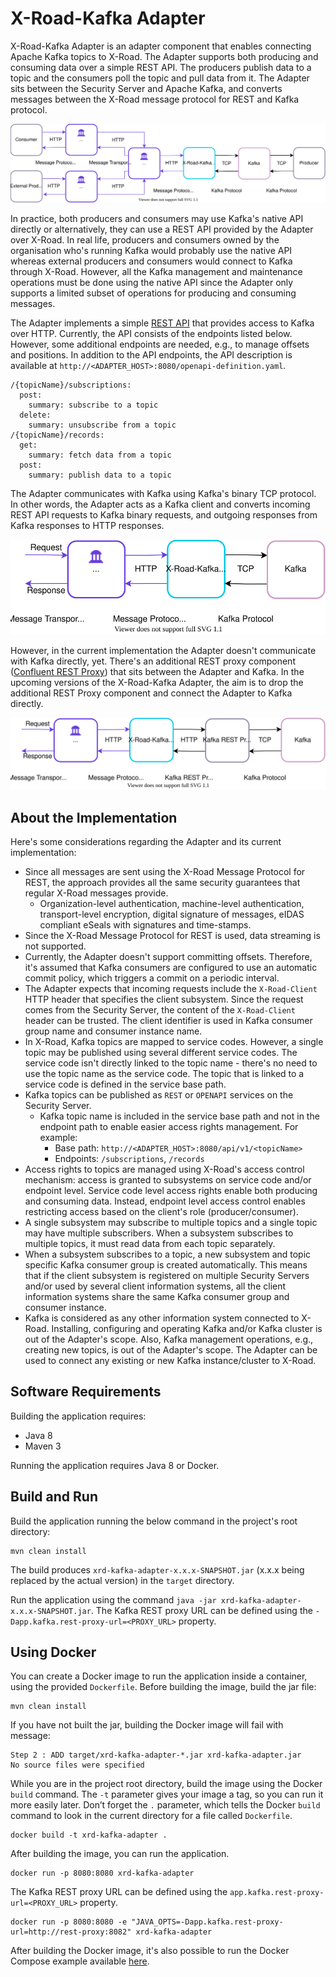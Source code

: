 # X-Road-Kafka Adapter

X-Road-Kafka Adapter is an adapter component that enables connecting Apache Kafka topics to X-Road. The Adapter 
supports both producing and consuming data over a simple REST API. The producers publish data to a topic and the consumers
poll the topic and pull data from it. The Adapter sits between the Security Server and Apache Kafka, and converts 
messages between the X-Road message protocol for REST and Kafka protocol. 

![](images/x-road-kafka-adapter-diagram-3.svg)

In practice, both producers and consumers may use Kafka's native API directly or alternatively, they can use a REST API 
provided by the Adapter over X-Road. In real life, producers and consumers owned by the organisation who's running Kafka 
would probably use the native API whereas external producers and consumers would connect to Kafka through X-Road. 
However, all the Kafka management and maintenance operations must be done using the native API since the Adapter only 
supports a limited subset of operations for producing and consuming messages.

The Adapter implements a simple [REST API](src/main/resources/public/openapi-definition.yaml) that provides access to 
Kafka over HTTP. Currently, the API consists of the endpoints listed below. However, some additional endpoints are needed,
e.g., to manage offsets and positions. In addition to the API endpoints, the API description is available at
`http://<ADAPTER_HOST>:8080/openapi-definition.yaml`.


```
/{topicName}/subscriptions:
  post:
    summary: subscribe to a topic
  delete:
    summary: unsubscribe from a topic
/{topicName}/records:
  get:
    summary: fetch data from a topic
  post:
    summary: publish data to a topic
```

The Adapter communicates with Kafka using Kafka's binary TCP protocol. In other words, the Adapter acts as a Kafka client
and converts incoming REST API requests to Kafka binary requests, and outgoing responses from Kafka responses to HTTP
responses.

![](images/x-road-kafka-adapter-diagram-1.svg)

However, in the current implementation the Adapter doesn't communicate with Kafka directly, yet. There's an additional 
REST proxy component ([Confluent REST Proxy](https://github.com/confluentinc/kafka-rest)) that 
sits between the Adapter and Kafka. In the upcoming versions of the X-Road-Kafka Adapter, the aim is to drop the 
additional REST Proxy component and connect the Adapter to Kafka directly.

![](images/x-road-kafka-adapter-diagram-2.svg)

## About the Implementation

Here's some considerations regarding the Adapter and its current implementation:

- Since all messages are sent using the X-Road Message Protocol for REST, the approach provides all the same security
guarantees that regular X-Road messages provide.
  - Organization-level authentication, machine-level authentication, transport-level encryption, digital signature of 
  messages, eIDAS compliant eSeals with signatures and time-stamps.
- Since the X-Road Message Protocol for REST is used, data streaming is not supported.
- Currently, the Adapter doesn't support committing offsets. Therefore, it's assumed that Kafka consumers are 
  configured to use an automatic commit policy, which triggers a commit on a periodic interval.
- The Adapter expects that incoming requests include the `X-Road-Client` HTTP header that specifies the client subsystem. 
  Since the request comes from the Security Server, the content of the `X-Road-Client` header can be trusted. The client
  identifier is used in Kafka consumer group name and consumer instance name.
- In X-Road, Kafka topics are mapped to service codes. However, a single topic may be published using several different 
service codes. The service code isn't directly linked to the topic name - there's no need to use the topic name as the
service code. The topic that is linked to a service code is defined in the service base path.
- Kafka topics can be published as `REST` or `OPENAPI` services on the Security Server.
  - Kafka topic name is included in the service base path and not in the endpoint path to enable easier access rights
  management. For example: 
    - Base path: `http://<ADAPTER_HOST>:8080/api/v1/<topicName>`
    - Endpoints: `/subscriptions`, `/records`
- Access rights to topics are managed using X-Road's access control mechanism: access is granted to subsystems on service 
code and/or endpoint level. Service code level access rights enable both producing and consuming data. Instead, endpoint 
level access control enables restricting access based on the client's role (producer/consumer).
- A single subsystem may subscribe to multiple topics and a single topic may have multiple subscribers. When a subsystem
subscribes to multiple topics, it must read data from each topic separately.
- When a subsystem subscribes to a topic, a new subsystem and topic specific Kafka consumer group is created 
automatically. This means that if the client subsystem is registered on multiple Security Servers and/or used by several 
client information systems, all the client information systems share the same Kafka consumer group and consumer instance.
- Kafka is considered as any other information system connected to X-Road. Installing, configuring and operating Kafka 
and/or Kafka cluster is out of the Adapter's scope. Also, Kafka management operations, e.g., creating new topics, is out
of the Adapter's scope. The Adapter can be used to connect any existing or new Kafka instance/cluster to X-Road.

## Software Requirements

Building the application requires:

* Java 8
* Maven 3

Running the application requires Java 8 or Docker.

## Build and Run

Build the application running the below command in the project's root directory:

```
mvn clean install
```

The build produces `xrd-kafka-adapter-x.x.x-SNAPSHOT.jar` (x.x.x being replaced by the actual version) in the `target` directory.

Run the application using the command `java -jar xrd-kafka-adapter-x.x.x-SNAPSHOT.jar`. The Kafka REST proxy URL can be defined using the `-Dapp.kafka.rest-proxy-url=<PROXY_URL>` property.

## Using Docker

You can create a Docker image to run the application inside a container, using the provided `Dockerfile`. Before building the image, build the jar file:

```
mvn clean install
```

If you have not built the jar, building the Docker image will fail with message:

```
Step 2 : ADD target/xrd-kafka-adapter-*.jar xrd-kafka-adapter.jar
No source files were specified
```

While you are in the project root directory, build the image using the Docker `build` command. The `-t` parameter gives your image a tag, so you can run it more easily later. Don’t forget the `.` parameter, which tells the Docker `build` command to look in the current directory for a file called `Dockerfile`.

```
docker build -t xrd-kafka-adapter .
```

After building the image, you can run the application.

```
docker run -p 8080:8080 xrd-kafka-adapter
```

The Kafka REST proxy URL can be defined using the `app.kafka.rest-proxy-url=<PROXY_URL>` property.

```
docker run -p 8080:8080 -e "JAVA_OPTS=-Dapp.kafka.rest-proxy-url=http://rest-proxy:8082" xrd-kafka-adapter
```

After building the Docker image, it's also possible to run the Docker Compose example available [here](docker-compose/README.md).
